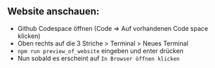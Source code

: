 ## Website anschauen:

* Github Codespace öffnen (Code => Auf vorhandenen Code space klicken)
* Oben rechts auf die 3 Striche > Terminal > Neues Terminal
* `npm run preview_of_website` eingeben und enter drücken
* Nun sobald es erscheint auf `In Browser öffnen klicken` 